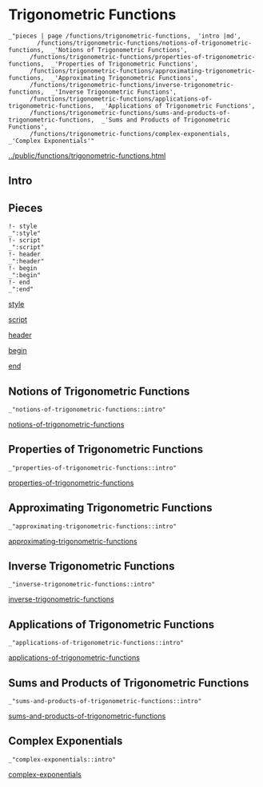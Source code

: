 # Trigonometric Functions

    _"pieces | page /functions/trigonometric-functions, _'intro |md',
            /functions/trigonometric-functions/notions-of-trigonometric-functions,  _'Notions of Trigonometric Functions',
          /functions/trigonometric-functions/properties-of-trigonometric-functions,  _'Properties of Trigonometric Functions',
          /functions/trigonometric-functions/approximating-trigonometric-functions,  _'Approximating Trigonometric Functions',
          /functions/trigonometric-functions/inverse-trigonometric-functions,  _'Inverse Trigonometric Functions',
          /functions/trigonometric-functions/applications-of-trigonometric-functions,  _'Applications of Trigonometric Functions',
          /functions/trigonometric-functions/sums-and-products-of-trigonometric-functions,  _'Sums and Products of Trigonometric Functions',
          /functions/trigonometric-functions/complex-exponentials,  _'Complex Exponentials'"

[../public/functions/trigonometric-functions.html](# "save:")


## Intro

## Pieces

    !- style
    _":style"
    !- script
    _":script"
    !- header
    _":header"
    !- begin
    _":begin"
    !- end
    _":end"

[style]() 

[script]()

[header]()

[begin]()

[end]()

## Notions of Trigonometric Functions

    _"notions-of-trigonometric-functions::intro"


[notions-of-trigonometric-functions](pages/functions_trigonometric-functions_notions-of-trigonometric-functions.md "load:")

## Properties of Trigonometric Functions

    _"properties-of-trigonometric-functions::intro"


[properties-of-trigonometric-functions](pages/functions_trigonometric-functions_properties-of-trigonometric-functions.md "load:")

## Approximating Trigonometric Functions

    _"approximating-trigonometric-functions::intro"


[approximating-trigonometric-functions](pages/functions_trigonometric-functions_approximating-trigonometric-functions.md "load:")

## Inverse Trigonometric Functions

    _"inverse-trigonometric-functions::intro"


[inverse-trigonometric-functions](pages/functions_trigonometric-functions_inverse-trigonometric-functions.md "load:")

## Applications of Trigonometric Functions

    _"applications-of-trigonometric-functions::intro"


[applications-of-trigonometric-functions](pages/functions_trigonometric-functions_applications-of-trigonometric-functions.md "load:")

## Sums and Products of Trigonometric Functions

    _"sums-and-products-of-trigonometric-functions::intro"


[sums-and-products-of-trigonometric-functions](pages/functions_trigonometric-functions_sums-and-products-of-trigonometric-functions.md "load:")

## Complex Exponentials

    _"complex-exponentials::intro"


[complex-exponentials](pages/functions_trigonometric-functions_complex-exponentials.md "load:")